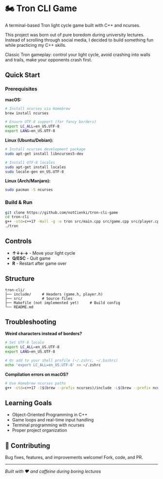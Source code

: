 # 🏍️ Tron CLI Game

A terminal-based Tron light cycle game built with C++ and ncurses.


This project was born out of pure boredom during university lectures. Instead of scrolling through social media, I decided to build something fun while practicing my C++ skills.

Classic Tron gameplay: control your light cycle, avoid crashing into walls and trails, make your opponents crash first.

## Quick Start

### Prerequisites

**macOS:**
```bash
# Install ncurses via Homebrew
brew install ncurses

# Ensure UTF-8 support (for fancy borders)
export LC_ALL=en_US.UTF-8
export LANG=en_US.UTF-8
```

**Linux (Ubuntu/Debian):**
```bash
# Install ncurses development package
sudo apt-get install libncurses5-dev

# Install UTF-8 locales
sudo apt-get install locales
sudo locale-gen en_US.UTF-8
```

**Linux (Arch/Manjaro):**
```bash
sudo pacman -S ncurses
```

### Build & Run

```bash
git clone https://github.com/notCienki/tron-cli-game
cd tron-cli
g++ -std=c++17 -Wall -g -o tron src/main.cpp src/game.cpp src/player.cpp -lncurses
./tron
```
## Controls

- **↑↓←→** - Move your light cycle
- **Q/ESC** - Quit game  
- **R** - Restart after game over

## Structure

```
tron-cli/
├── include/     # Headers (game.h, player.h)
├── src/         # Source files
├── Makefile (not implemented yet)     # Build config
└── README.md
```

## Troubleshooting

**Weird characters instead of borders?**
```bash
# Set UTF-8 locale
export LC_ALL=en_US.UTF-8
export LANG=en_US.UTF-8

# Or add to your shell profile (~/.zshrc, ~/.bashrc)
echo 'export LC_ALL=en_US.UTF-8' >> ~/.zshrc
```

**Compilation errors on macOS?**
```bash
# Use Homebrew ncurses paths
g++ -std=c++17 -I$(brew --prefix ncurses)/include -L$(brew --prefix ncurses)/lib -o tron src/*.cpp -lncurses
```

## Learning Goals

- Object-Oriented Programming in C++
- Game loops and real-time input handling
- Terminal programming with ncurses
- Proper project organization


## 🤝 Contributing

Bug fixes, features, and improvements welcome! Fork, code, and PR.

---

*Built with ❤️ and caffeine during boring lectures*